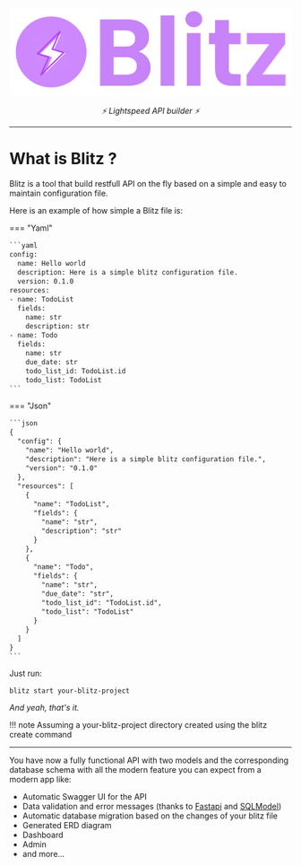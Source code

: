 #

![image info](./images/blitz_banner.png)
<p align="center">
  <em>⚡️ Lightspeed API builder ⚡️</em>
</p>

___



# **What is Blitz ?**
Blitz is a tool that build restfull API on the fly based on a simple and easy to maintain configuration file.

Here is an example of how simple a Blitz file is:

=== "Yaml"

    ```yaml
    config:
      name: Hello world
      description: Here is a simple blitz configuration file.
      version: 0.1.0
    resources:
    - name: TodoList
      fields:
        name: str
        description: str
    - name: Todo
      fields:
        name: str
        due_date: str
        todo_list_id: TodoList.id
        todo_list: TodoList
    ```

=== "Json"

    ```json
    {
      "config": {
        "name": "Hello world",
        "description": "Here is a simple blitz configuration file.",
        "version": "0.1.0"
      },
      "resources": [
        {
          "name": "TodoList",
          "fields": {
            "name": "str",
            "description": "str"
          }
        },
        {
          "name": "Todo",
          "fields": {
            "name": "str",
            "due_date": "str",
            "todo_list_id": "TodoList.id",
            "todo_list": "TodoList"
          }
        }
      ]
    }
    ```

Just run:
```
blitz start your-blitz-project
```
*And yeah, that's it.*

!!! note
    Assuming a your-blitz-project directory created using the blitz create command

___

You have now a fully functional API with two models and the corresponding database schema with all the modern feature you can expect from a modern app like:

- Automatic Swagger UI for the API
- Data validation and error messages (thanks to [Fastapi](https://fastapi.tiangolo.com/) and [SQLModel](https://sqlmodel.tiangolo.com/))
- Automatic database migration based on the changes of your blitz file
- Generated ERD diagram
- Dashboard
- Admin
- and more...